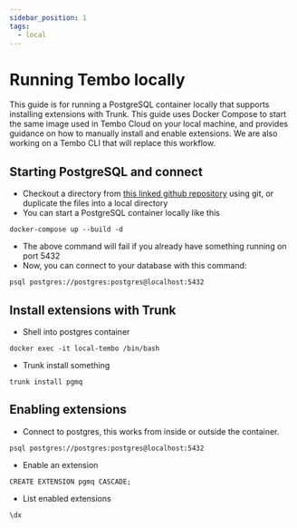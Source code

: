 ```yaml
---
sidebar_position: 1
tags:
  - local
---
```


# Running Tembo locally

This guide is for running a PostgreSQL container locally that supports installing extensions with Trunk. This guide uses Docker Compose to start the same image used in Tembo Cloud on your local machine, and provides guidance on how to manually install and enable extensions. We are also working on a Tembo CLI that will replace this workflow.

## Starting PostgreSQL and connect

- Checkout a directory from <u>[this linked github repository](https://github.com/tembo-io/tembo/tree/main/examples/run-tembo-locally)</u> using git, or duplicate the files into a local directory
- You can start a PostgreSQL container locally like this
```
docker-compose up --build -d
```
- The above command will fail if you already have something running on port 5432
- Now, you can connect to your database with this command:
```
psql postgres://postgres:postgres@localhost:5432
```

## Install extensions with Trunk

- Shell into postgres container
```
docker exec -it local-tembo /bin/bash
```

- Trunk install something
```
trunk install pgmq
```

## Enabling extensions

- Connect to postgres, this works from inside or outside the container.
```
psql postgres://postgres:postgres@localhost:5432
```
- Enable an extension
```
CREATE EXTENSION pgmq CASCADE;
```
- List enabled extensions
```
\dx
```
